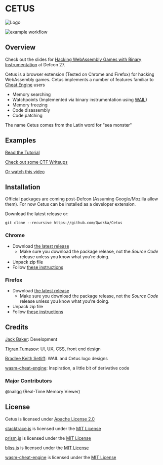 # CETUS

![Logo](/icons/logo.png)

![example workflow](https://github.com/Qwokka/Cetus/actions/workflows/CI.yml/badge.svg)

## Overview

Check out the slides for [Hacking WebAssembly Games with Binary Instrumentation](https://media.defcon.org/DEF%20CON%2027/DEF%20CON%2027%20presentations/DEFCON-27-Jack-Baker-Hacking-Web-Assembly-Games.pdf) at Defcon 27.

Cetus is a browser extension (Tested on Chrome and Firefox) for hacking WebAssembly games. Cetus implements a number of features familiar to [Cheat Engine](https://www.cheatengine.org) users

- Memory searching
- Watchpoints (Implemented via binary instrumentation using [WAIL](https://github.com/Qwokka/wail))
- Memory freezing
- Code disassembly
- Code patching

The name Cetus comes from the Latin word for "sea monster"

## Examples

[Read the Tutorial](https://github.com/Qwokka/Cetus/wiki/Cetus-101---Invincibility)

[Check out some CTF Writeups](https://github.com/Qwokka/Cetus/wiki/CTF-Writeups)

[Or watch this video](https://www.youtube.com/watch?v=V8UkCsPzbhQ)

## Installation

Official packages are coming post-Defcon (Assuming Google/Mozilla allow them). For now Cetus can be installed as a developer extension.

Download the latest release or:

`git clone --recursive https://github.com/Qwokka/Cetus`

### Chrome

- Download [the latest release](https://github.com/Qwokka/Cetus/releases)
    - Make sure you download the package release, not the *Source Code* release unless you know what you're doing.
- Unpack zip file
- Follow [these instructions](https://stackoverflow.com/a/24577660)

### Firefox

- Download [the latest release](https://github.com/Qwokka/Cetus/releases)
    - Make sure you download the package release, not the *Source Code* release unless you know what you're doing.
- Unpack zip file
- Follow [these instructions](https://www.ghacks.net/2015/12/24/temporary-add-on-loading-coming-to-firefox/)
## Credits

[Jack Baker](https://github.com/Qwokka): Development

[Tigran Tumasov](https://github.com/Shugar): UI, UX, CSS, front end design

[Bradlee Keith Setliff](http://bradsetliff.com/): WAIL and Cetus logo designs

[wasm-cheat-engine](https://github.com/vakzz/wasm-cheat-engine): Inspiration, a little bit of derivative code

### Major Contributors

@nailgg (Real-Time Memory Viewer)

## License

Cetus is licensed under [Apache License 2.0](/LICENSE)

[stacktrace.js](https://www.stacktracejs.com/) is licensed under the [MIT License](content/thirdparty/stacktrace/LICENSE)

[prism.js](https://prismjs.com/) is licensed under the [MIT License](extension/thirdparty/prism/LICENSE)

[bliss.js](https://blissfuljs.com/) is licensed under the [MIT License](extension/thirdparty/bliss/LICENSE)

[wasm-cheat-engine](https://github.com/vakzz/wasm-cheat-engine) is licensed under the [MIT License](https://github.com/vakzz/wasm-cheat-engine/blob/master/LICENSE.txt)
